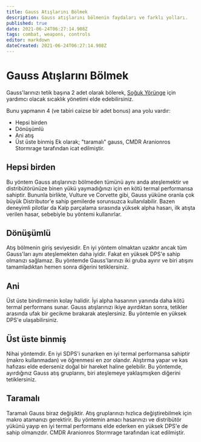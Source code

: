 ```yaml
---
title: Gauss Atışlarını Bölmek
description: Gauss atışlarını bölmenin faydaları ve farklı yolları.
published: true
date: 2021-06-24T06:27:14.908Z
tags: combat, weapons, controls
editor: markdown
dateCreated: 2021-06-24T06:27:14.908Z
---
```


# Gauss Atışlarını Bölmek
Gauss'larınızı tetik başına 2 adet olarak bölerek, [Soğuk Yörünge](/en/cold-orbiting) için yardımcı olacak sıcaklık yönetimi elde edebilirsiniz.

Bunu yapmanın 4 (ve tabiri caizse bir adet bonus) ana yolu vardır:
- Hepsi birden
- Dönüşümlü
- Ani atış
- Üst üste binmiş Ek olarak; "taramalı" gauss, CMDR Aranionros Stormrage tarafından icat edilmiştir.

## Hepsi birden
Bu yöntem Gauss atışlarınızı bölmeden tümünü aynı anda ateşlemektir ve distribütörünüze binen yükü yaymadığınızı için en kötü termal performansa sahiptir. Bununla birlikte, Vulture ve Corvette gibi, Gauss yüküne oranla çok büyük Distributor'e sahip gemilerde sorunsuzca kullanılabilir. Bazen deneyimli pilotlar da Kalp parçalama sırasında yüksek alpha hasarı, ilk atışta verilen hasar, sebebiyle bu yöntemi kullanırlar.

## Dönüşümlü
Atış bölmenin giriş seviyesidir. En iyi yöntem olmaktan uzaktır ancak tüm Gauss'ları aynı ateşlemekten daha iyidir. Fakat en yüksek DPS'e sahip olmanızı sağlamaz. Bu yöntemde Gauss'larınızı iki gruba ayırır ve biri atışını tamamladıktan hemen sonra diğerini tetiklersiniz.

## Ani
Üst üste bindirmenin kolay halidir. İyi alpha hasarının yanında daha kötü termal performans sunar. Gauss atışlarınızı ikiye ayırdıktan sonra, tetikler arasında ufak bir gecikme bırakarak ateşlersiniz. Bu yöntemle en yüksek DPS'e ulaşabilirsiniz.

## Üst üste binmiş
Nihai yöntemdir. En iyi SDPS'i sunarken en iyi termal performansa sahiptir (makro kullanmadan) ve öğrenmesi en zor olandır. Alıştırma yapar ve kas hafızası elde ederseniz doğal bir hareket haline gelebilir. Bu yöntemde, ayırdığınız Gauss atış gruplarını, biri ateşlemeye yaklaşmışken diğerini tetiklersiniz.

## Taramalı
Taramalı Gauss biraz değişiktir. Atış gruplarınızı hızlıca değiştirebilmek için makro atamanızı gerektirir. Bu yöntemin amacı hasarınızı ve distribütör yükünü yayıp en iyi termal performans elde ederken en yüksek DPS'e de sahip olmanızdır. CMDR Aranionros Stormrage tarafından icat edilmiştir.